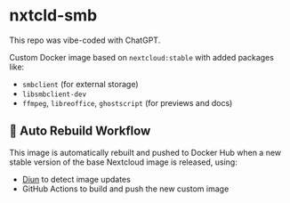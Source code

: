 # nxtcld-smb

This repo was vibe-coded with ChatGPT.

Custom Docker image based on `nextcloud:stable` with added packages like:

- `smbclient` (for external storage)
- `libsmbclient-dev`
- `ffmpeg`, `libreoffice`, `ghostscript` (for previews and docs)

## 🔄 Auto Rebuild Workflow

This image is automatically rebuilt and pushed to Docker Hub when a new stable version of the base Nextcloud image is released, using:

- [Diun](https://crazymax.dev/diun/) to detect image updates
- GitHub Actions to build and push the new custom image
